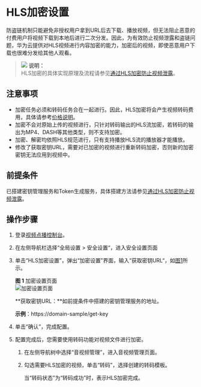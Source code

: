 # HLS加密设置<a name="ZH-CN_TOPIC_0135558307"></a>

防盗链机制只能避免非授权用户拿到URL后去下载、播放视频，但无法阻止恶意的付费用户将视频下载到本地后进行二次分发。因此，为有效防止视频泄露和盗链问题，华为云提供对HLS视频进行内容加密的能力，加密后的视频，即使恶意用户下载也很难分发给其他人观看。

>![](public_sys-resources/icon-note.gif) **说明：**   
>HLS加密的具体实现原理及流程请参见[通过HLS加密防止视频泄露](https://support.huaweicloud.com/bestpractice-vod/zh-cn_topic_0173947041.html)。  

## 注意事项<a name="section17310205154912"></a>

-   加密任务必须和转码任务合在一起进行。因此，HLS加密将会产生视频转码费用，具体请参考[价格说明](https://support.huaweicloud.com/price-vod/vod070001.html)。
-   加密不会对原始上传的视频进行，只针对转码输出的HLS流加密，若转码的输出为MP4、DASH等其他类型，则不支持加密。
-   加密、解密均依照HLS规范进行，只有支持播放HLS流的播放器才能播放。
-   修改了获取密钥URL，需要对已加密的视频进行重新转码加密，否则新的加密密钥无法应用到视频中。

## 前提条件<a name="section57445528299"></a>

已搭建密钥管理服务和Token生成服务，具体搭建方法请参见[通过HLS加密防止视频泄露](https://support.huaweicloud.com/bestpractice-vod/zh-cn_topic_0173947041.html)。

## 操作步骤<a name="section0330184613346"></a>

1.  登录[视频点播控制台](视频点播控制台https://console.huaweicloud.com/vod)。
2.  在左侧导航栏选择“全局设置  \>  安全设置“，进入安全设置页面
3.  单击“HLS加密设置”，弹出“加密设置”界面，输入“获取密钥URL“，如[图1](#fig53996414018)所示。

    **图 1**  加密设置页面<a name="fig53996414018"></a>  
    ![](figures/加密设置页面.png "加密设置页面")

    **获取密钥URL：**如前提条件中搭建的密钥管理服务的地址。

    **示例**：https://domain-sample/get-key

4.  单击“确认”，完成配置。
5.  配置完成后，您需要使用转码功能对视频文件进行加密。
    1.  在左侧导航树中选择“音视频管理”，进入音视频管理页面。
    2.  勾选需要HLS加密的视频，单击“转码”，选择创建的转码模板。

        当“转码状态”为“转码成功”时，表示HLS加密完成。



